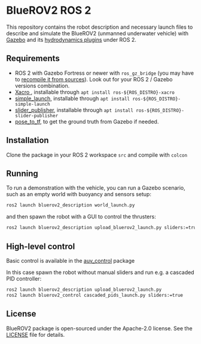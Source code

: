# BlueROV2 ROS 2

This repository contains the robot description and necessary launch files to describe and simulate the BlueROV2 (unmanned underwater vehicle) with [Gazebo](https://gazebosim.org/home) and its [hydrodynamics plugins](https://gazebosim.org/api/gazebo/6.1/underwater_vehicles.html) under ROS 2.


## Requirements

- ROS 2 with Gazebo Fortress or newer with `ros_gz_bridge` (you may have to [recompile it from sources](https://gazebosim.org/docs/garden/ros_installation)). Look out for your ROS 2 / Gazebo versions combination.
- [Xacro ](https://github.com/ros/xacro/tree/ros2), installable through `apt install ros-${ROS_DISTRO}-xacro`
- [simple_launch](https://github.com/oKermorgant/simple_launch), installable through `apt install ros-${ROS_DISTRO}-simple-launch`
- [slider_publisher](https://github.com/oKermorgant/slider_publisher), installable through `apt install ros-${ROS_DISTRO}-slider-publisher`
- [pose_to_tf](https://github.com/oKermorgant/pose_to_tf), to get the ground truth from Gazebo if needed.


## Installation 

Clone the package in your ROS 2 workspace `src` and compile with `colcon`

## Running 

To run a demonstration with the vehicle, you can run a Gazebo scenario, such as an empty world with buoyancy and sensors setup:

```bash
ros2 launch bluerov2_description world_launch.py
```

and then spawn the robot with a GUI to control the thrusters:

```bash
ros2 launch bluerov2_description upload_bluerov2_launch.py sliders:=true
```

## High-level control

Basic control is available in the [auv_control](https://github.com/CentraleNantesROV/auv_control) package

In this case spawn the robot without manual sliders and run e.g. a cascaded PID controller:

```bash
ros2 launch bluerov2_description upload_bluerov2_launch.py
ros2 launch bluerov2_control cascaded_pids_launch.py sliders:=true
```


## License

BlueROV2 package is open-sourced under the Apache-2.0 license. See the
[LICENSE](LICENSE) file for details.
